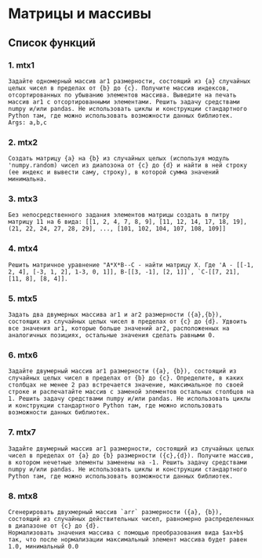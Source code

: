# Матрицы и массивы

## Список функций

### 1. mtx1
    Задайте одномерный массив аг1 размерности, состоящий из {a} случайных целых чисел в пределах от {b} до {c}. Получите массив индексов, отсортированных по убыванию элементов массива. Выведите на печать массив ar1 с отсортированными элементами. Решить задачу средствами numpy и/или pandas. Не использовать циклы и конструкции стандартного Python там, где можно использовать возможности данных библиотек.
    Args: a,b,c

### 2. mtx2
    Создать матрицу {a} на {b} из случайных целых (используя модуль 'numpy.random) чисел из диапозона от {c} до {d} и найти в ней строку (ее индекс и вывести саму, строку), в которой сумма значений минимальна.

### 3. mtx3
    Без непосредственного задания элементов матрицы создать в питру матрицу 11 на 6 вида: [[1, 2, 4, 7, 8, 9], [11, 12, 14, 17, 18, 19], (21, 22, 24, 27, 28, 29], ..., [101, 102, 104, 107, 108, 109]]

### 4. mtx4
    Решить матричное уравнение "A*X*B--С - найти матрицу Х. Где 'A - [[-1, 2, 4], [-3, 1, 2], 1-3, 0, 1]], В-[[3, -1], [2, 1]]`, `С-[[7, 21], [11, 8], [8, 4]].

### 5. mtx5
    Задать два двумерных массива аг1 и аг2 размерности ({a},{b}), состоящих из случайных целых чисел в пределах от {c} до {d}. Удвоить все значения аг1, которые больше значений ar2, расположенных на аналогичных позициях, остальные значения сделать равными 0.

### 6. mtx6
    Задайте двумерный массив аг1 размерности ({a}, {b}), состоящий из случайных целых чисел в пределах от {b} до {c}. Определите, в каких столбцах не менее 2 раз встречается значение, максимальное по своей строке и распечатайте массив с заменой элементов остальных столбцов на 1. Решить задачу средствами пumpy и/или pandas. He использовать циклы и конструкции стандартного Python там, где можно использовать возможности данных библиотек.

### 7. mtx7
    Задайте двумерный массив аг1 размерности, состоящий из случайных целых чисел в пределах от {a} до {b} размерности ({c},{d}). Получите массив, в котором нечетные элементы заменены на -1. Решить задачу средствами numpy и/или pandas. Не использовать циклы и конструкции стандартного Python там, где можно использовать возможности данных библиотек.

### 8. mtx8
    Сгенерировать двухмерный массив `arr` размерности ({a}, {b}), состоящий из случайных действительных чисел, равномерно распределенных в диапазоне от {c} до {d}.
    Нормализовать значения массива с помощью преобразования вида $ax+b$ так, что после нормализации максимальный элемент массива будет равен 1.0, минимальный 0.0